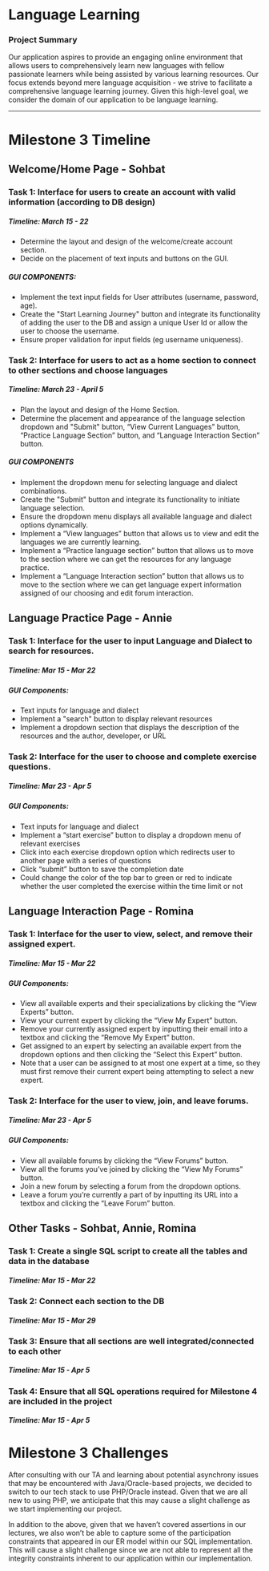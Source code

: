 # Language Learning 
### Project Summary
Our application aspires to provide an engaging online environment that allows users to comprehensively learn new languages with fellow passionate learners while being assisted by various learning resources. 
Our focus extends beyond mere language acquisition - we strive to facilitate a comprehensive language learning journey. 
Given this high-level goal, we consider the domain of our application to be language learning. 

---

# Milestone 3 Timeline 

## Welcome/Home Page - Sohbat
### Task 1: Interface for users to create an account with valid information (according to DB design)
##### Timeline: March 15 - 22
- Determine the layout and design of the welcome/create account section.
- Decide on the placement of text inputs and buttons on the GUI.
##### GUI COMPONENTS:
- Implement the text input fields for User attributes (username, password, age).
- Create the "Start Learning Journey" button and integrate its functionality of adding the user to the DB and assign a unique User Id or allow the user to choose the username.
- Ensure proper validation for input fields (eg username uniqueness).

### Task 2: Interface for users to act as a home section to connect to other sections and choose languages
##### Timeline: March 23 - April 5
- Plan the layout and design of the Home Section.
- Determine the placement and appearance of the language selection dropdown and "Submit" button, “View Current Languages” button, “Practice Language Section” button, and “Language Interaction Section” button.
##### GUI COMPONENTS
- Implement the dropdown menu for selecting language and dialect combinations.
- Create the "Submit" button and integrate its functionality to initiate language selection.
- Ensure the dropdown menu displays all available language and dialect options dynamically.
- Implement a “View languages” button that allows us to view and edit the languages we are currently learning.
- Implement a “Practice language section” button that allows us to move to the section where we can get the resources for any language practice.
- Implement a “Language Interaction section” button that allows us to move to the section where we can get language expert information assigned of our choosing and edit forum interaction.

## Language Practice Page - Annie  
### **Task 1:** Interface for the user to input Language and Dialect to search for resources.  
##### **Timeline:** Mar 15 - Mar 22  
##### **GUI Components:**  
- Text inputs for language and dialect  
- Implement a "search" button to display relevant resources  
- Implement a dropdown section that displays the description of the resources and the author, developer, or URL  

### **Task 2:** Interface for the user to choose and complete exercise questions.  
##### **Timeline:** Mar 23 - Apr 5  
##### **GUI Components:**  
- Text inputs for language and dialect  
- Implement a “start exercise” button to display a dropdown menu of relevant exercises  
- Click into each exercise dropdown option which redirects user to another page with a series of questions  
- Click “submit” button to save the completion date  
- Could change the color of the top bar to green or red to indicate whether the user completed the exercise within the time limit or not


## Language Interaction Page - Romina  
### **Task 1:** Interface for the user to view, select, and remove their assigned expert.
##### **Timeline:** Mar 15 - Mar 22 
##### **GUI Components:** 
- View all available experts and their specializations by clicking the “View Experts” button.
- View your current expert by clicking the “View My Expert” button.
- Remove your currently assigned expert by inputting their email into a textbox and clicking the “Remove My Expert” button.
- Get assigned to an expert by selecting an available expert from the dropdown options and then clicking the “Select this Expert” button.
- Note that a user can be assigned to at most one expert at a time, so they must first remove their current expert being attempting to select a new expert. 

### **Task 2:** Interface for the user to view, join, and leave forums.
##### **Timeline:** Mar 23 - Apr 5
##### **GUI Components:** 
- View all available forums by clicking the “View Forums” button.
- View all the forums you’ve joined by clicking the “View My Forums” button.
- Join a new forum by selecting a forum from the dropdown options.
- Leave a forum you’re currently a part of by inputting its URL into a textbox and clicking the “Leave Forum” button.

## Other Tasks - Sohbat, Annie, Romina  
### **Task 1:** Create a single SQL script to create all the tables and data in the database
##### **Timeline:** Mar 15 - Mar 22 
### **Task 2:** Connect each section to the DB
##### **Timeline:** Mar 15 - Mar 29 
### **Task 3:** Ensure that all sections are well integrated/connected to each other
##### **Timeline:** Mar 15 - Apr 5
### **Task 4:** Ensure that all SQL operations required for Milestone 4 are included in the project
##### **Timeline:** Mar 15 - Apr 5


# Milestone 3 Challenges
After consulting with our TA and learning about potential asynchrony issues that may be encountered with Java/Oracle-based projects, we decided to switch to our tech stack to use PHP/Oracle instead. Given that we are all new to using PHP, we anticipate that this may cause a slight challenge as we start implementing our project. 

In addition to the above, given that we haven’t covered assertions in our lectures, we also won’t be able to capture some of the participation constraints that appeared in our ER model within our SQL implementation. This will cause a slight challenge since we are not able to represent all the integrity constraints inherent to our application within our implementation.
